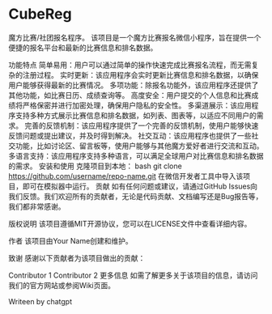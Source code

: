 # CubeReg
魔方比赛/社团报名程序。
该项目是一个魔方比赛报名微信小程序，旨在提供一个便捷的报名平台和最新的比赛信息和排名数据。

功能特点
简单易用：用户可以通过简单的操作快速完成比赛报名流程，而无需复杂的注册过程。
实时更新：该应用程序会实时更新比赛信息和排名数据，以确保用户能够获得最新的比赛情况。
多项功能：除报名功能外，该应用程序还提供了其他功能，如比赛日历、成绩查询等。
高度安全：用户提交的个人信息和比赛成绩将严格保密并进行加密处理，确保用户隐私的安全性。
多渠道展示：该应用程序支持多种方式展示比赛信息和排名数据，如列表、图表等，以适应不同用户的需求。
完善的反馈机制：该应用程序提供了一个完善的反馈机制，使用户能够快速反馈问题或提出建议，并及时得到解决。
社交互动：该应用程序也提供了一些社交功能，比如讨论区、留言板等，使用户能够与其他魔方爱好者进行交流和互动。
多语言支持：该应用程序支持多种语言，可以满足全球用户对比赛信息和排名数据的需求。
安装和使用
克隆项目到本地：
bash
git clone https://github.com/username/repo-name.git
在微信开发者工具中导入该项目，即可在模拟器中运行。
贡献
如有任何问题或建议，请通过GitHub Issues向我们反馈。我们欢迎所有的贡献者，无论是代码贡献、文档编写还是Bug报告等，我们都非常感谢。

版权说明
该项目遵循MIT开源协议，您可以在LICENSE文件中查看详细内容。

作者
该项目由Your Name创建和维护。

致谢
感谢以下贡献者为该项目做出的贡献：

Contributor 1
Contributor 2
更多信息
如需了解更多关于该项目的信息，请访问我们的官方网站或参阅Wiki页面。

Writeen by chatgpt
